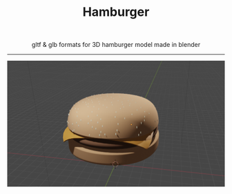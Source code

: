 
<h1 align="center">Hamburger</h1>
<br>
<p align="center">gltf & glb formats for 3D hamburger model made in blender</p>
<hr>

<img src="hamburger.png" />
